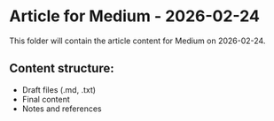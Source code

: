 # Article for Medium - 2026-02-24

This folder will contain the article content for Medium on 2026-02-24.

## Content structure:
- Draft files (.md, .txt)
- Final content
- Notes and references
